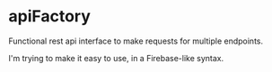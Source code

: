 # apiFactory

Functional rest api interface to make requests for multiple endpoints.

I'm trying to make it easy to use, in a Firebase-like syntax.

